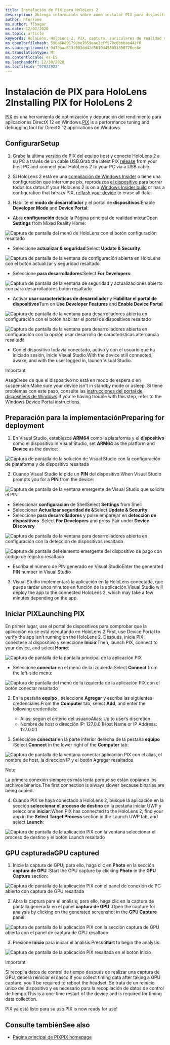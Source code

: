 ```yaml
---
title: Instalación de PIX para HoloLens 2
description: Obtenga información sobre cómo instalar PIX para dispositivos HoloLens 2.
author: hferrone
ms.author: flbagar
ms.date: 12/02/2020
ms.topic: article
keywords: HoloLens, HoloLens 2, PIX, captura, auriculares de realidad mixta, auriculares de realidad mixta de Windows, auriculares de realidad virtual
ms.openlocfilehash: 598a6b891798be7059eae2eff578c6bbbae442f6
ms.sourcegitcommit: 9d79aaa313f003dd42d5610d458031890776ee8e
ms.translationtype: MT
ms.contentlocale: es-ES
ms.lasthandoff: 12/30/2020
ms.locfileid: "97822922"
---
```

# <a name="installing-pix-for-hololens-2"></a><span data-ttu-id="feaab-104">Instalación de PIX para HoloLens 2</span><span class="sxs-lookup"><span data-stu-id="feaab-104">Installing PIX for HoloLens 2</span></span>

<span data-ttu-id="feaab-105">[PIX](https://devblogs.microsoft.com/pix) es una herramienta de optimización y depuración del rendimiento para aplicaciones DirectX 12 en Windows.</span><span class="sxs-lookup"><span data-stu-id="feaab-105">[PIX](https://devblogs.microsoft.com/pix) is a performance tuning and debugging tool for DirectX 12 applications on Windows.</span></span> 

## <a name="setup"></a><span data-ttu-id="feaab-106">Configurar</span><span class="sxs-lookup"><span data-stu-id="feaab-106">Setup</span></span>

1. <span data-ttu-id="feaab-107">Grabe la última [versión]( https://devblogs.microsoft.com/pix/download) de PIX del equipo host y conecte HoloLens 2 a su PC a través de un cable USB.</span><span class="sxs-lookup"><span data-stu-id="feaab-107">Grab the latest PIX [release]( https://devblogs.microsoft.com/pix/download) from your host PC and connect your HoloLens 2 to your PC via a USB cable.</span></span>

2. <span data-ttu-id="feaab-108">Si HoloLens 2 está en una [compilación de Windows Insider](https://insider.windows.com) o tiene una configuración que interrumpe pix, reproduzca  [el dispositivo](https://docs.microsoft.com/hololens/hololens-recovery) para borrar todos los datos.</span><span class="sxs-lookup"><span data-stu-id="feaab-108">If your HoloLens 2 is on a [Windows Insider build](https://insider.windows.com) or has a configuration that breaks PIX,  [reflash your device](https://docs.microsoft.com/hololens/hololens-recovery) to erase all data.</span></span>

3. <span data-ttu-id="feaab-109">Habilite el **modo de desarrollador** y el portal de **dispositivos**:</span><span class="sxs-lookup"><span data-stu-id="feaab-109">Enable **Developer Mode** and **Device Portal**:</span></span>

* <span data-ttu-id="feaab-110">Abra **configuración** desde la Página principal de realidad mixta:</span><span class="sxs-lookup"><span data-stu-id="feaab-110">Open **Settings** from Mixed Reality Home:</span></span>

![Captura de pantalla del menú de HoloLens con el botón configuración resaltado](images/pix-img-01.jpg)

* <span data-ttu-id="feaab-112">Seleccione **actualizar & seguridad**:</span><span class="sxs-lookup"><span data-stu-id="feaab-112">Select **Update & Security**:</span></span>

![Captura de pantalla de la ventana de configuración abierta en HoloLens con el botón actualizar y seguridad resaltado](images/pix-img-02.jpg)

* <span data-ttu-id="feaab-114">Seleccione **para desarrolladores**:</span><span class="sxs-lookup"><span data-stu-id="feaab-114">Select **For Developers**:</span></span>

![Captura de pantalla de la ventana de seguridad y actualizaciones abierto con para desarrolladores botón resaltado](images/pix-img-03.jpg)

* <span data-ttu-id="feaab-116">Activar **usar características de desarrollador** y **Habilitar el portal de dispositivos**</span><span class="sxs-lookup"><span data-stu-id="feaab-116">Turn on **Use Developer Features** and **Enable Device Portal**</span></span>

![Captura de pantalla de la ventana para desarrolladores abierta en configuración con el botón habilitar el portal de dispositivos resaltado](images/pix-img-04.jpg)

![Captura de pantalla de la ventana para desarrolladores abierta en configuración con la opción usar desarrollo de características alternancia resaltada](images/pix-img-05.jpg)

* <span data-ttu-id="feaab-119">Con el dispositivo todavía conectado, activo y con el usuario que ha iniciado sesión, inicie Visual Studio.</span><span class="sxs-lookup"><span data-stu-id="feaab-119">With the device still connected, awake, and with the user logged in, launch Visual Studio.</span></span>

> [!IMPORTANT]
> <span data-ttu-id="feaab-120">Asegúrese de que el dispositivo no está en modo de espera o en suspensión.</span><span class="sxs-lookup"><span data-stu-id="feaab-120">Make sure your device isn't in standby mode or asleep.</span></span> <span data-ttu-id="feaab-121">Si tiene problemas con este paso, consulte las [instrucciones del portal de dispositivos de Windows](https://docs.microsoft.com/windows/mixed-reality/develop/platform-capabilities-and-apis/using-the-windows-device-portal).</span><span class="sxs-lookup"><span data-stu-id="feaab-121">If you're having trouble with this step, refer to the [Windows Device Portal instructions](https://docs.microsoft.com/windows/mixed-reality/develop/platform-capabilities-and-apis/using-the-windows-device-portal).</span></span>

## <a name="preparing-for-deployment"></a><span data-ttu-id="feaab-122">Preparación para la implementación</span><span class="sxs-lookup"><span data-stu-id="feaab-122">Preparing for deployment</span></span>

1. <span data-ttu-id="feaab-123">En Visual Studio, establezca **ARM64** como la plataforma y el **dispositivo** como el dispositivo:</span><span class="sxs-lookup"><span data-stu-id="feaab-123">In Visual Studio, set **ARM64** as the platform and **Device** as the device:</span></span>

![Captura de pantalla de la solución de Visual Studio con la configuración de plataforma y de dispositivo resaltada](images/pix-img-06.png)

2. <span data-ttu-id="feaab-125">Cuando Visual Studio le pide un **PIN** del dispositivo:</span><span class="sxs-lookup"><span data-stu-id="feaab-125">When Visual Studio prompts you for a **PIN** from the device:</span></span>

![Captura de pantalla de la ventana emergente de Visual Studio que solicita el PIN](images/pix-img-07.png)

* <span data-ttu-id="feaab-127">Seleccionar **configuración** de Shell</span><span class="sxs-lookup"><span data-stu-id="feaab-127">Select **Settings** from Shell</span></span>
* <span data-ttu-id="feaab-128">Seleccionar **Actualizar seguridad de &**</span><span class="sxs-lookup"><span data-stu-id="feaab-128">Select **Update & Security**</span></span>
* <span data-ttu-id="feaab-129">Seleccione **para desarrolladores** y pulse emparejar en **detección de dispositivos** .</span><span class="sxs-lookup"><span data-stu-id="feaab-129">Select **For Developers** and press Pair under **Device Discovery**</span></span> 

![Captura de pantalla de la ventana para desarrolladores abierta en configuración con la detección de dispositivos resaltada](images/pix-img-08.jpg)

![Captura de pantalla del elemento emergente del dispositivo de pago con código de registro resaltado](images/pix-img-09.jpg)

* <span data-ttu-id="feaab-132">Escriba el número de PIN generado en Visual Studio</span><span class="sxs-lookup"><span data-stu-id="feaab-132">Enter the generated PIN number in Visual Studio</span></span>

3. <span data-ttu-id="feaab-133">Visual Studio implementará la aplicación en la HoloLens conectada, que puede tardar unos minutos en función de la aplicación.</span><span class="sxs-lookup"><span data-stu-id="feaab-133">Visual Studio will deploy the app to the connected HoloLens 2, which may take a few minutes depending on the app.</span></span>

## <a name="launching-pix"></a><span data-ttu-id="feaab-134">Iniciar PIX</span><span class="sxs-lookup"><span data-stu-id="feaab-134">Launching PIX</span></span>

<span data-ttu-id="feaab-135">En primer lugar, use el portal de dispositivos para comprobar que la aplicación no se está ejecutando en HoloLens 2.</span><span class="sxs-lookup"><span data-stu-id="feaab-135">First, use Device Portal to verify the app isn't running on the HoloLens 2.</span></span> <span data-ttu-id="feaab-136">Después, inicie PIX, conéctese al dispositivo y seleccione **Inicio**:</span><span class="sxs-lookup"><span data-stu-id="feaab-136">Then, launch PIX, connect to your device, and select **Home**:</span></span>

![Captura de pantalla de la pantalla principal de la aplicación PIX](images/pix-img-10.png)

* <span data-ttu-id="feaab-138">Seleccione **conectar** en el menú de la izquierda:</span><span class="sxs-lookup"><span data-stu-id="feaab-138">Select **Connect** from the left-side menu:</span></span>

![Captura de pantalla del menú de la izquierda de la aplicación PIX con el botón conectar resaltado](images/pix-img-11.png)

2. <span data-ttu-id="feaab-140">En la pestaña **equipo** , seleccione **Agregar** y escriba las siguientes credenciales:</span><span class="sxs-lookup"><span data-stu-id="feaab-140">From the **Computer** tab, select **Add**, and enter the following credentials:</span></span>
    * <span data-ttu-id="feaab-141">Alias: según el criterio del usuario</span><span class="sxs-lookup"><span data-stu-id="feaab-141">Alias: Up to user’s discretion</span></span>
    * <span data-ttu-id="feaab-142">Nombre de host o dirección IP: 127.0.0.1</span><span class="sxs-lookup"><span data-stu-id="feaab-142">Host Name or IP Address: 127.0.0.1</span></span>

3. <span data-ttu-id="feaab-143">Seleccione **conectar** en la parte inferior derecha de la pestaña **equipo** :</span><span class="sxs-lookup"><span data-stu-id="feaab-143">Select **Connect** in the lower right of the **Computer** tab:</span></span>

![Captura de pantalla de la ventana conectar aplicación PIX con el alias, el nombre de host, la dirección IP y el botón Agregar resaltados](images/pix-img-12.png)

> [!NOTE]
> <span data-ttu-id="feaab-145">La primera conexión siempre es más lenta porque se están copiando los archivos binarios.</span><span class="sxs-lookup"><span data-stu-id="feaab-145">The first connection is always slower because binaries are being copied.</span></span>

4. <span data-ttu-id="feaab-146">Cuando PIX se haya conectado a HoloLens 2, busque la aplicación en la sección **seleccionar el proceso de destino** en la pestaña iniciar UWP y seleccione **iniciar**:</span><span class="sxs-lookup"><span data-stu-id="feaab-146">When PIX has connected to the HoloLens 2, find your app in the **Select Target Process** section in the Launch UWP tab, and select **Launch**:</span></span>

![Captura de pantalla de la aplicación PIX con la ventana seleccionar el proceso de destino y el botón Launch resaltado](images/pix-img-13.png)

## <a name="gpu-captured"></a><span data-ttu-id="feaab-148">GPU capturada</span><span class="sxs-lookup"><span data-stu-id="feaab-148">GPU captured</span></span>

1. <span data-ttu-id="feaab-149">Inicie la captura de GPU; para ello, haga clic en **Photo** en la sección **captura de GPU** :</span><span class="sxs-lookup"><span data-stu-id="feaab-149">Start the GPU capture by clicking **Photo** in the **GPU Capture** section:</span></span>

![Captura de pantalla de la aplicación PIX con el panel de conexión de PC abierto con captura de GPU resaltada](images/pix-img-14.png)

2. <span data-ttu-id="feaab-151">Abra la captura para el análisis; para ello, haga clic en la captura de pantalla generada en el panel **captura de GPU** :</span><span class="sxs-lookup"><span data-stu-id="feaab-151">Open the capture for analysis by clicking on the generated screenshot in the **GPU Capture** panel:</span></span>

![Captura de pantalla de la aplicación PIX con la sección captura de GPU abierta con el panel de captura de GPU resaltado](images/pix-img-15.png)

3. <span data-ttu-id="feaab-153">Presione **Inicio** para iniciar el análisis:</span><span class="sxs-lookup"><span data-stu-id="feaab-153">Press **Start** to begin the analysis:</span></span>

![Captura de pantalla de la aplicación PIX resaltada en el botón Inicio](images/pix-img-16.png)

> [!IMPORTANT]
> <span data-ttu-id="feaab-155">Si recopila datos de control de tiempo después de realizar una captura de GPU, deberá reiniciar el casco.</span><span class="sxs-lookup"><span data-stu-id="feaab-155">If you collect timing data after taking a GPU capture, you'll be required to reboot the headset.</span></span> <span data-ttu-id="feaab-156">Se trata de un reinicio único del dispositivo y es necesario para la recopilación de datos de control de tiempo.</span><span class="sxs-lookup"><span data-stu-id="feaab-156">This is a one-time restart of the device and is required for timing data collection.</span></span>

<span data-ttu-id="feaab-157">PIX ya está listo para su uso.</span><span class="sxs-lookup"><span data-stu-id="feaab-157">PIX is now ready for use!</span></span>

## <a name="see-also"></a><span data-ttu-id="feaab-158">Consulte también</span><span class="sxs-lookup"><span data-stu-id="feaab-158">See also</span></span>
* [<span data-ttu-id="feaab-159">Página principal de PIX</span><span class="sxs-lookup"><span data-stu-id="feaab-159">PIX homepage</span></span>](https://devblogs.microsoft.com/pix)